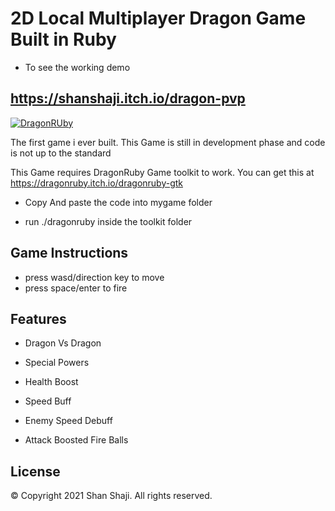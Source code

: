 # 2D Local Multiplayer Dragon Game Built in Ruby
- To see the working demo
## https://shanshaji.itch.io/dragon-pvp
[![DragonRUby](https://web.archive.org/web/20210125005608im_/https://img.itch.zone/aW1nLzIzNjU2MzUucG5n/original/8FDvWY.png)](https://dragonruby.itch.io/dragonruby-gtk )

The first game i ever built. This Game is still in development phase and code is not up to the standard

This Game requires DragonRuby Game toolkit to work. You can get this at https://dragonruby.itch.io/dragonruby-gtk 

- Copy And paste the code into mygame folder 

- run ./dragonruby inside the toolkit folder

## Game Instructions

- press wasd/direction key to move
- press space/enter to fire


## Features

- Dragon Vs Dragon

- Special Powers

- Health Boost

- Speed Buff

- Enemy Speed Debuff

- Attack Boosted Fire Balls




## License

© Copyright 2021 Shan Shaji. All rights reserved.
